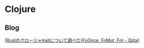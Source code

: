 # Clojure
## Blog
[[Rustのクロージャtraitについて調べた\(FnOnce, FnMut, Fn\) \- Qiita](https://qiita.com/shortheron/items/c1735dc4c7c78b0b55e9)]
